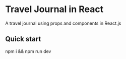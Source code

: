# Travel Journal in React
A travel journal using props and components in React.js

## Quick start
npm i && npm run dev
